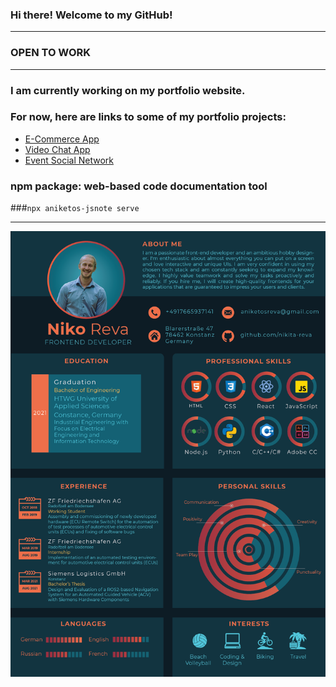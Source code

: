 ### Hi there! Welcome to my GitHub!
***
### OPEN TO WORK
***
### I am currently working on my portfolio website.    
### For now, here are links to some of my portfolio projects:  
-  [E-Commerce App](https://aniketos-ecommerce-app.herokuapp.com/)  
-  [Video Chat App](https://aniketos-video-chat-app.herokuapp.com/)
-  [Event Social Network](https://aniketos-revents-firestore.firebaseapp.com/)

### npm package: web-based code documentation tool  
###`npx aniketos-jsnote serve`  
***
<div style="width: 100%; display: flex; justify-content: center;"><img src="./images/niko_reva_cv.png" alt="cv" /></div>
